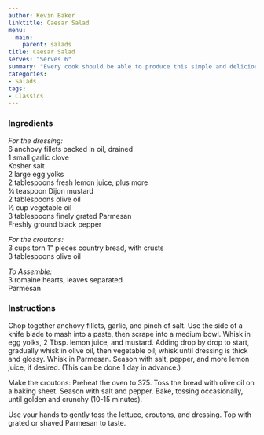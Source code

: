 ```yaml
---
author: Kevin Baker
linktitle: Caesar Salad
menu:
  main:
    parent: salads
title: Caesar Salad
serves: "Serves 6"
summary: "Every cook should be able to produce this simple and delicious dressing. I like to use whole leaves of romaine for my Caesar salad.  It preserves the crispness of the lettuce and gives the dish a dramatic, structural appearance."
categories:
- Salads
tags:
- Classics
---
```


### Ingredients

<div class="ingredient-list">

*For the dressing:*  
6 anchovy fillets packed in oil, drained  
1 small garlic clove  
Kosher salt  
2 large egg yolks  
2 tablespoons fresh lemon juice, plus more  
¾ teaspoon Dijon mustard  
2 tablespoons olive oil  
½ cup vegetable oil  
3 tablespoons finely grated Parmesan  
Freshly ground black pepper  
  
*For the croutons:*  
3 cups torn 1" pieces country bread, with crusts  
3 tablespoons olive oil  
  
*To Assemble:*  
3 romaine hearts, leaves separated  
Parmesan  

</div>

### Instructions
Chop together anchovy fillets, garlic, and pinch of salt. Use the side of a knife blade to mash into a paste, then scrape into a medium bowl. Whisk in egg yolks, 2 Tbsp. lemon juice, and mustard. Adding drop by drop to start, gradually whisk in olive oil, then vegetable oil; whisk until dressing is thick and glossy. Whisk in Parmesan. Season with salt, pepper, and more lemon juice, if desired. (This can be done 1 day in advance.)

Make the croutons: Preheat the oven to 375. Toss the bread with olive oil on a baking sheet. Season with salt and pepper. Bake, tossing occasionally, until golden and crunchy (10-15 minutes).

Use your hands to gently toss the lettuce, croutons, and dressing. Top with grated or shaved Parmesan to taste.